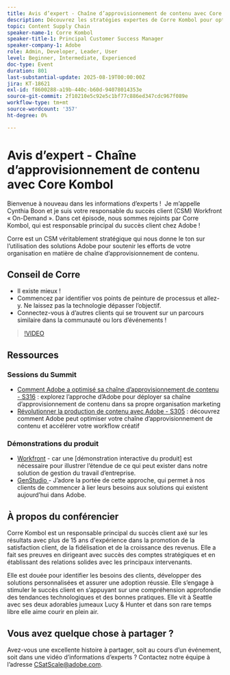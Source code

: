 ```yaml
---
title: Avis d’expert - Chaîne d’approvisionnement de contenu avec Core Kombol
description: Découvrez les stratégies expertes de Corre Kombol pour optimiser votre chaîne logistique de contenu avec les solutions Adobe. Améliorez l’efficacité, la collaboration et les résultats.
topic: Content Supply Chain
speaker-name-1: Corre Kombol
speaker-title-1: Principal Customer Success Manager
speaker-company-1: Adobe
role: Admin, Developer, Leader, User
level: Beginner, Intermediate, Experienced
doc-type: Event
duration: 801
last-substantial-update: 2025-08-19T00:00:00Z
jira: KT-18621
exl-id: f8600288-a19b-440c-b60d-94078014353e
source-git-commit: 2f10210e5c92e5c1bf77c886ed347cdc967f089e
workflow-type: tm+mt
source-wordcount: '357'
ht-degree: 0%

---
```


# Avis d’expert - Chaîne d’approvisionnement de contenu avec Core Kombol

Bienvenue à nouveau dans les informations d’experts !  Je m’appelle Cynthia Boon et je suis votre responsable du succès client (CSM) Workfront « On-Demand ». Dans cet épisode, nous sommes rejoints par Corre Kombol, qui est responsable principal du succès client chez Adobe !  

Corre est un CSM véritablement stratégique qui nous donne le ton sur l’utilisation des solutions Adobe pour soutenir les efforts de votre organisation en matière de chaîne d’approvisionnement de contenu. 

## Conseil de Corre

* Il existe mieux ! 
* Commencez par identifier vos points de peinture de processus et allez-y. Ne laissez pas la technologie dépasser l’objectif.
* Connectez-vous à d’autres clients qui se trouvent sur un parcours similaire dans la communauté ou lors d’événements ! 

>[!VIDEO](https://video.tv.adobe.com/v/3469899/?learn=on&enablevpops)

## Ressources

### Sessions du Summit

* [Comment Adobe a optimisé sa chaîne d’approvisionnement de contenu - S316](https://business.adobe.com/summit/2024/sessions/how-adobe-optimized-its-content-supply-chain-s316.html) : explorez l’approche d’Adobe pour déployer sa chaîne d’approvisionnement de contenu dans sa propre organisation marketing 
* [Révolutionner la production de contenu avec Adobe - S305](https://business.adobe.com/summit/2024/sessions/revolutionizing-content-production-with-adobe-s305.html) : découvrez comment Adobe peut optimiser votre chaîne d’approvisionnement de contenu et accélérer votre workflow créatif 

### Démonstrations du produit

* [Workfront](https://business.adobe.com/product-demos/workfront/interactive-tour.html) - car une [démonstration interactive du produit] est nécessaire pour illustrer l’étendue de ce qui peut exister dans notre solution de gestion du travail d’entreprise.  
* [GenStudio ](https://business.adobe.com/resources/sdk/getting-started-with-adobe-genstudio.html) - J’adore la portée de cette approche, qui permet à nos clients de commencer à lier leurs besoins aux solutions qui existent aujourd’hui dans Adobe.

## À propos du conférencier 

Corre Kombol est un responsable principal du succès client axé sur les résultats avec plus de 15 ans d&#39;expérience dans la promotion de la satisfaction client, de la fidélisation et de la croissance des revenus. Elle a fait ses preuves en dirigeant avec succès des comptes stratégiques et en établissant des relations solides avec les principaux intervenants.

Elle est douée pour identifier les besoins des clients, développer des solutions personnalisées et assurer une adoption réussie. Elle s’engage à stimuler le succès client en s’appuyant sur une compréhension approfondie des tendances technologiques et des bonnes pratiques. Elle vit à Seattle avec ses deux adorables jumeaux Lucy &amp; Hunter et dans son rare temps libre elle aime courir en plein air. 

## Vous avez quelque chose à partager ?

Avez-vous une excellente histoire à partager, soit au cours d’un événement, soit dans une vidéo d’informations d’experts ? Contactez notre équipe à l’adresse [CSatScale@adobe.com](mailto:CSatScale@adobe.com).
